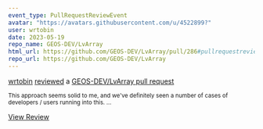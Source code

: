 ```yaml
---
event_type: PullRequestReviewEvent
avatar: "https://avatars.githubusercontent.com/u/4522899?"
user: wrtobin
date: 2023-05-19
repo_name: GEOS-DEV/LvArray
html_url: https://github.com/GEOS-DEV/LvArray/pull/286#pullrequestreview-1434982720
repo_url: https://github.com/GEOS-DEV/LvArray
---
```


<a href='https://github.com/wrtobin' target='_blank'>wrtobin</a> <a href='https://github.com/GEOS-DEV/LvArray/pull/286#pullrequestreview-1434982720' target='_blank'>reviewed</a> a <a href='https://github.com/GEOS-DEV/LvArray/pull/286' target='_blank'>GEOS-DEV/LvArray pull request</a>

<small>This approach seems solid to me, and we've definitely seen a number of cases of developers / users running into this....</small>

<a href='https://github.com/GEOS-DEV/LvArray/pull/286#pullrequestreview-1434982720' target='_blank'>View Review</a>